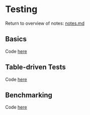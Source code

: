 # Testing
Return to overview of notes: [notes.md](../notes.md)

## Basics
Code [here](basics/begin/main.go)

## Table-driven Tests
Code [here](table-driven/begin/main.go)

## Benchmarking
Code [here](benchmarks/begin/main.go)